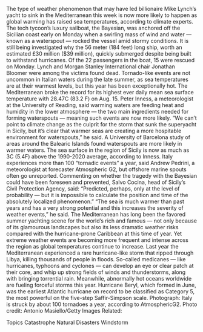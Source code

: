 The type of weather phenomenon that may have led billionaire Mike Lynch’s yacht to sink in the Mediterranean this week is now more likely to happen as global warming has raised sea temperatures, according to climate experts.
The tech tycoon’s luxury sailboat, the Bayesian, was anchored off the Sicilian coast early on Monday when a swirling mass of wind and water — known as a waterspout — rocked the vessel amid stormy conditions. It is still being investigated why the 56 meter (184 feet) long ship, worth an estimated £30 million ($39 million), quickly submerged despite being built to withstand hurricanes.
Of the 22 passengers in the boat, 15 were rescued on Monday. Lynch and Morgan Stanley International chair Jonathan Bloomer were among the victims found dead.
Tornado-like events are not uncommon in Italian waters during the late summer, as sea temperatures are at their warmest levels, but this year has been exceptionally hot. The Mediterranean broke the record for its highest ever daily mean sea surface temperature with 28.47C (83.2 F) on Aug. 15.
Peter Inness, a meteorologist at the University of Reading, said warming waters are feeding heat and humidity in the lower atmosphere — the two main ingredients needed for forming waterspouts — meaning such events are now more likely. “We can’t point to climate change as the culprit for the storm that sunk the superyacht in Sicily, but it’s clear that warmer seas are creating a more hospitable environment for waterspouts,” he said.
A University of Barcelona study of areas around the Balearic Islands found waterspouts are more likely in warmer waters. The sea surface in the region of Sicily is now as much as 3C (5.4F) above the 1990-2020 average, according to Inness.
Italy experiences more than 100 “tornadic events” a year, said Andrew Pedrini, a meteorologist at forecaster Atmospheric G2, but offshore marine spouts often go unreported.
Commenting on whether the tragedy with the Bayesian could have been foreseen and prevented, Salvo Cocina, head of Sicily’s Civil Protection Agency, said: “Predicted, perhaps, only at the level of probability — but it is impossible to calculate the position and time of the absolutely localized phenomenon.”
“The sea is much warmer than past years and has a very strong potential and this increases the severity of weather events,” he said.
The Mediterranean has long been the favored summer yachting scene for the world’s rich and famous — not only because of its glamourous landscapes but also its less dramatic weather risks compared with the hurricane-prone Caribbean at this time of year. Yet extreme weather events are becoming more frequent and intense across the region as global temperatures continue to increase.
Last year the Mediterranean experienced a rare hurricane-like storm that ripped through Libya, killing thousands of people in floods. So-called medicanes — like hurricanes, typhoons and cyclones — can develop an eye or clear patch at their core, and whip up strong fields of winds and thunderstorms, along with bringing torrential rain.
Meanwhile, abnormally hot oceans worldwide are fueling forceful storms this year. Hurricane Beryl, which formed in June, was the earliest Atlantic hurricane on record to be classified as Category 5, the most powerful on the five-step Saffir-Simpson scale.
Photograph: Italy is struck by about 100 tornadoes a year, according to AtmosphericG2. Photo credit: Antonio Masiello/Getty Images
Related:

Topics
Catastrophe
Natural Disasters
Windstorm

